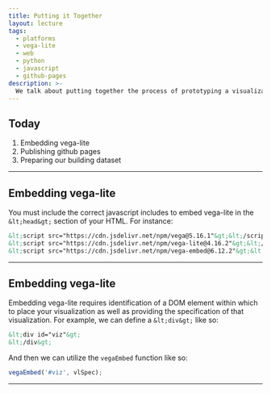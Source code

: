 ```yaml
---
title: Putting it Together
layout: lecture
tags:
  - platforms
  - vega-lite
  - web
  - python
  - javascript
  - github-pages
description: >-
  We talk about putting together the process of prototyping a visualization, preparing data for it, and then putting that visualization on a website.
---
```


## Today

 1. Embedding vega-lite
 2. Publishing github pages
 3. Preparing our building dataset

---

## Embedding vega-lite

You must include the correct javascript includes to embed vega-lite in the `&lt;head&gt;` section of your HTML.  For instance:

```html
&lt;script src="https://cdn.jsdelivr.net/npm/vega@5.16.1"&gt;&lt;/script&gt;
&lt;script src="https://cdn.jsdelivr.net/npm/vega-lite@4.16.2"&gt;&lt;/script&gt;
&lt;script src="https://cdn.jsdelivr.net/npm/vega-embed@6.12.2"&gt;&lt;/script&gt;
```

---

## Embedding vega-lite

Embedding vega-lite requires identification of a DOM element within which to place your visualization as well as providing the specification of that visualization.  For example, we can define a `&lt;div&gt;` like so:

```html
&lt;div id="viz"&gt;
&lt;/div&gt;
```

And then we can utilize the `vegaEmbed` function like so:

```javascript
vegaEmbed('#viz', vlSpec);
```

---
